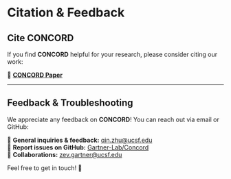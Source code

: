 # Citation & Feedback

## Cite CONCORD

If you find **CONCORD** helpful for your research, please consider citing our work:

📄 **[CONCORD Paper](https://example.com/concord-paper)**

---

## Feedback & Troubleshooting

We appreciate any feedback on **CONCORD**! You can reach out via email or GitHub:

📧 **General inquiries & feedback:** [qin.zhu@ucsf.edu](mailto:qin.zhu@ucsf.edu)  
🐛 **Report issues on GitHub:** [Gartner-Lab/Concord](https://github.com/Gartner-Lab/Concord)  
📢 **Collaborations:** [zev.gartner@ucsf.edu](mailto:zev.gartner@ucsf.edu)  

Feel free to get in touch! 🚀

